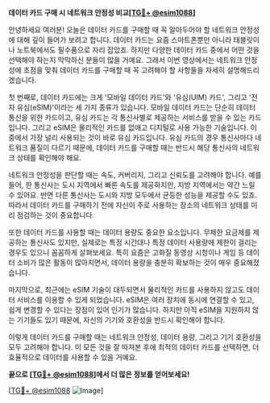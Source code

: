 **데이터 카드 구매 시 네트워크 안정성 비교[[TG💪+ @esim1088](https://t.me/s/esim1088)]**

안녕하세요 여러분! 오늘은 데이터 카드를 구매할 때 꼭 알아두어야 할 네트워크 안정성에 대해 깊이 들어가 보려고 합니다. 데이터 카드는 요즘 스마트폰뿐만 아니라 태블릿이나 노트북에서도 필수품으로 자리 잡았죠. 하지만 다양한 데이터 카드 중에서 어떤 것을 선택해야 하는지 막막하신 분들이 많을 거예요. 그래서 이번 영상에서는 네트워크 안정성에 초점을 맞춰 데이터 카드를 구매할 때 꼭 고려해야 할 사항들을 자세히 설명해드리겠습니다.

첫 번째로, 데이터 카드에는 크게 '모바일 데이터 카드'와 '유심(UIM) 카드', 그리고 '전자 유심(eSIM)'이라는 세 가지 종류가 있습니다. 모바일 데이터 카드는 단순히 데이터 통신을 위한 카드이고, 유심 카드는 각 통신사별로 제공하는 서비스를 받을 수 있는 카드입니다. 그리고 eSIM은 물리적인 카드를 없애고 디지털로 사용 가능한 기술입니다. 이 중에서 가장 널리 사용되는 것이 바로 유심 카드입니다. 유심 카드의 경우 통신사마다 네트워크 품질이 다르기 때문에, 데이터 카드를 구매할 때는 반드시 해당 통신사의 네트워크 상태를 확인해야 해요. 

네트워크 안정성을 판단할 때는 속도, 커버리지, 그리고 신뢰도를 고려해야 합니다. 예를 들어, 한 통신사는 도시 지역에서 빠른 속도를 제공하지만, 지방 지역에서는 약간 느릴 수 있어요. 반면 다른 통신사는 도시와 지방 모두에서 균등한 성능을 제공할 수도 있죠. 따라서 데이터 카드를 구매하기 전에 자신이 주로 사용하는 장소의 네트워크 상태를 미리 점검하는 것이 중요합니다.

또한 데이터 카드를 사용할 때는 데이터 용량도 중요한 요소입니다. 무제한 요금제를 제공하는 통신사도 있지만, 실제로는 특정 시간대나 특정 데이터 사용량에 제한이 걸리는 경우도 있으니 꼼꼼하게 살펴보세요. 특히 요즘은 고화질 동영상 시청이나 게임 등 데이터 소비가 많은 활동이 많아지면서, 데이터 용량을 충분히 확보하는 것이 매우 중요해졌습니다.

마지막으로, 최근에는 eSIM 기술이 대두되면서 물리적인 카드를 사용하지 않고도 데이터 서비스를 이용할 수 있게 되었습니다. eSIM은 여러 장치에 동시에 연결할 수 있고, 쉽게 변경할 수 있다는 장점이 있어 인기가 많습니다. 하지만 아직 eSIM을 지원하지 않는 기기들도 있기 때문에, 자신의 기기와 호환성을 반드시 확인해야 합니다.

이렇게 데이터 카드를 구매할 때는 네트워크 안정성, 데이터 용량, 그리고 기기 호환성을 모두 고려해야 합니다. 이 모든 것을 잘 따져본 후에 최적의 데이터 카드를 선택하면, 더 효율적으로 데이터를 사용할 수 있을 거예요.

**끝으로 [[TG💪+ @esim1088](https://t.me/s/esim1088)]에서 더 많은 정보를 얻어보세요!**  

[[TG💪+ @esim1088](https://t.me/s/esim1088) ![Image](https://i.postimg.cc/Y0z9fWf4/image.png)]